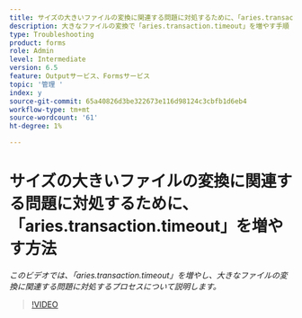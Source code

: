 ```yaml
---
title: サイズの大きいファイルの変換に関連する問題に対処するために、「aries.transaction.timeout」を増やす方法
description: 大きなファイルの変換で「aries.transaction.timeout」を増やす手順
type: Troubleshooting
product: forms
role: Admin
level: Intermediate
version: 6.5
feature: Outputサービス、Formsサービス
topic: '管理 '
index: y
source-git-commit: 65a40826d3be322673e116d98124c3cbfb1d6eb4
workflow-type: tm+mt
source-wordcount: '61'
ht-degree: 1%

---
```



# サイズの大きいファイルの変換に関連する問題に対処するために、「aries.transaction.timeout」を増やす方法

*このビデオでは、「aries.transaction.timeout」を増やし、大きなファイルの変換に関連する問題に対処するプロセスについて説明します。*

>[!VIDEO](https://video.tv.adobe.com/v/335502?quality=9&learn=on)
